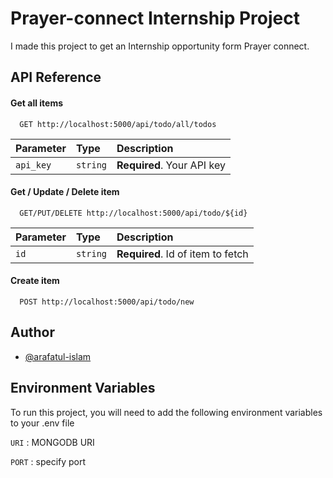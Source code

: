 
# Prayer-connect Internship Project
I made this project to get an Internship opportunity form Prayer connect.





## API Reference

#### Get all items

```http
  GET http://localhost:5000/api/todo/all/todos
```

| Parameter | Type     | Description                |
| :-------- | :------- | :------------------------- |
| `api_key` | `string` | **Required**. Your API key |

#### Get / Update / Delete item

```http
  GET/PUT/DELETE http://localhost:5000/api/todo/${id}
```

| Parameter | Type     | Description                       |
| :-------- | :------- | :-------------------------------- |
| `id`      | `string` | **Required**. Id of item to fetch |


#### Create  item

```http
  POST http://localhost:5000/api/todo/new
```






## Author

- [@arafatul-islam](https://www.github.com/arafatul-islam)


## Environment Variables

To run this project, you will need to add the following environment variables to your .env file

`URI` : MONGODB URI

`PORT` : specify port 

